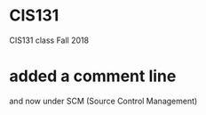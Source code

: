 # CIS131
CIS131 class Fall 2018
# added a comment line

and now under SCM (Source Control Management)